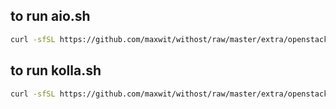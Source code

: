 ## to run aio.sh
```bash
curl -sfSL https://github.com/maxwit/withost/raw/master/extra/openstack/aio.sh | bash
```

## to run kolla.sh
```bash
curl -sfSL https://github.com/maxwit/withost/raw/master/extra/openstack/kolla.sh | bash
```
